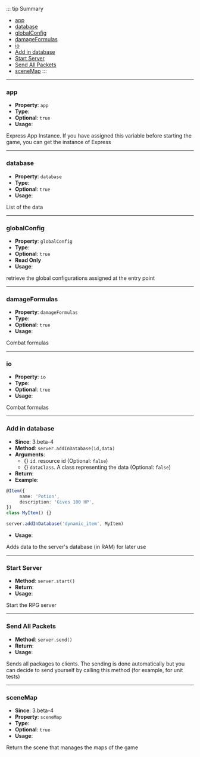 ::: tip Summary
- [app](#app)
- [database](#database)
- [globalConfig](#globalconfig)
- [damageFormulas](#damageformulas)
- [io](#io)
- [Add in database](#add-in-database)
- [Start Server](#start-server)
- [Send All Packets](#send-all-packets)
- [sceneMap](#scenemap)
:::
---
### app
- **Property**: `app`
- **Type**: <Type type='Express App' />
- **Optional**: `true` 
- **Usage**:


Express App Instance. If you have assigned this variable before starting the game, you can get the instance of Express


---
### database
- **Property**: `database`
- **Type**: <Type type='object' />
- **Optional**: `true` 
- **Usage**:


List of the data


---
### globalConfig
- **Property**: `globalConfig`
- **Type**: <Type type='object' />
- **Optional**: `true`
- **Read Only** 
- **Usage**:

 
retrieve the global configurations assigned at the entry point


---
### damageFormulas
- **Property**: `damageFormulas`
- **Type**: <Type type='object' />
- **Optional**: `true` 
- **Usage**:


Combat formulas


---
### io
- **Property**: `io`
- **Type**: <Type type='Socket Io Server' />
- **Optional**: `true` 
- **Usage**:


Combat formulas


---
### Add in database
- **Since**: 3.beta-4
- **Method**: `server.addInDatabase(id,data)`
- **Arguments**:
    - {<Type type='number' />} `id`. resource id (Optional: `false`)
    - {<Type type='class' />} `dataClass`. A class representing the data (Optional: `false`)
- **Return**: <Type type='void' />  
- **Example**: 
```ts
@Item({
     name: 'Potion',
     description: 'Gives 100 HP',
})
class MyItem() {}

server.addInDatabase('dynamic_item', MyItem)
``` 
- **Usage**:


Adds data to the server's database (in RAM) for later use


---
### Start Server
- **Method**: `server.start()`
- **Return**: <Type type='void' />   
- **Usage**:


Start the RPG server


---
### Send All Packets
- **Method**: `server.send()`
- **Return**: <Type type='void' />   
- **Usage**:


Sends all packages to clients. The sending is done automatically but you can decide to send yourself by calling this method (for example, for unit tests)


---
### sceneMap
- **Since**: 3.beta-4
- **Property**: `sceneMap`
- **Type**: <Type type='SceneMap' />
- **Optional**: `true` 
- **Usage**:


Return the scene that manages the maps of the game
